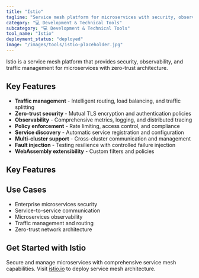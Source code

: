 ```yaml
---
title: "Istio"
tagline: "Service mesh platform for microservices with security, observability, and traffic management"
category: "💻 Development & Technical Tools"
subcategory: "💻 Development & Technical Tools"
tool_name: "Istio"
deployment_status: "deployed"
image: "/images/tools/istio-placeholder.jpg"
---
```

Istio is a service mesh platform that provides security, observability, and traffic management for microservices with zero-trust architecture.

## Key Features

- **Traffic management** - Intelligent routing, load balancing, and traffic splitting
- **Zero-trust security** - Mutual TLS encryption and authentication policies
- **Observability** - Comprehensive metrics, logging, and distributed tracing
- **Policy enforcement** - Rate limiting, access control, and compliance
- **Service discovery** - Automatic service registration and configuration
- **Multi-cluster support** - Cross-cluster communication and management
- **Fault injection** - Testing resilience with controlled failure injection
- **WebAssembly extensibility** - Custom filters and policies

## Key Features


## Use Cases

- Enterprise microservices security
- Service-to-service communication
- Microservices observability
- Traffic management and routing
- Zero-trust network architecture

## Get Started with Istio

Secure and manage microservices with comprehensive service mesh capabilities. Visit [istio.io](https://istio.io) to deploy service mesh architecture.